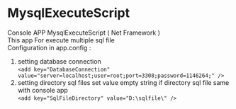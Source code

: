 # MysqlExecuteScript
Console APP MysqlExecuteScript ( Net Framework ) <br />
This app For execute multiple sql file <br />
Configuration in app.config : <br />
1. setting database connection <br />
`<add key="DatabaseConnection" value="server=localhost;user=root;port=3308;password=1146264;" />`
2. setting directory sql files set value empty string if directory sql file same with console app <br />
`<add key="SqlFileDirectory" value="D:\sqlfile\" />`


